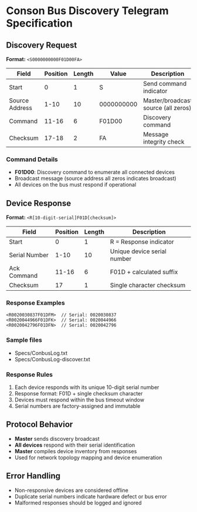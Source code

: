 # Conson Bus Discovery Telegram Specification

## Discovery Request

**Format:** `<S0000000000F01D00FA>`

| Field | Position | Length | Value | Description |
|-------|----------|--------|-------|-------------|
| Start | 0 | 1 | S | Send command indicator |
| Source Address | 1-10 | 10 | 0000000000 | Master/broadcast source (all zeros) |
| Command | 11-16 | 6 | F01D00 | Discovery command |
| Checksum | 17-18 | 2 | FA | Message integrity check |

### Command Details
- **F01D00**: Discovery command to enumerate all connected devices
- Broadcast message (source address all zeros indicates broadcast)
- All devices on the bus must respond if operational

## Device Response

**Format:** `<R[10-digit-serial]F01D[checksum]>`

| Field | Position | Length | Description |
|-------|----------|--------|-------------|
| Start | 0 | 1 | R = Response indicator |
| Serial Number | 1-10 | 10 | Unique device serial number |
| Ack Command | 11-16 | 6 | F01D + calculated suffix |
| Checksum | 17 | 1 | Single character checksum |

### Response Examples
```
<R0020030837F01DFM>  // Serial: 0020030837
<R0020044966F01DFK>  // Serial: 0020044966
<R0020042796F01DFN>  // Serial: 0020042796
```
### Sample files
- Specs/ConbusLog.txt
- Specs/ConbusLog-discover.txt


### Response Rules
1. Each device responds with its unique 10-digit serial number
2. Response format: F01D + single checksum character
3. Devices must respond within the bus timeout window
4. Serial numbers are factory-assigned and immutable

## Protocol Behavior
- **Master** sends discovery broadcast
- **All devices** respond with their serial identification
- **Master** compiles device inventory from responses
- Used for network topology mapping and device enumeration

## Error Handling
- Non-responsive devices are considered offline
- Duplicate serial numbers indicate hardware defect or bus error
- Malformed responses should be logged and ignored